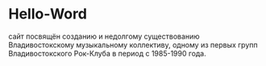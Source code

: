 # Hello-Word
сайт посвящён созданию и недолгому существованию  Владивостокскому  музыкальному коллективу, одному из первых групп Владивостокского Рок-Клуба в период с 1985-1990 года.
